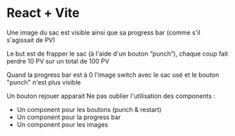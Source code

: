 # React + Vite

Une image du sac est visible ainsi que sa progress bar (comme s'il s'agissait de PV) 

Le but est de frapper le sac (à l'aide d'un bouton “punch”), chaque coup fait perdre 10 PV sur un total de 100 PV 

Quand la progress bar est à 0 l'image switch avec le sac usé et le bouton "punch" n'est plus visible 

Un bouton rejouer apparait Ne pas oublier l'utilisation des components : 

- Un component pour les boutons (punch & restart) 
- Un component pour la progress bar 
- Un component pour les images